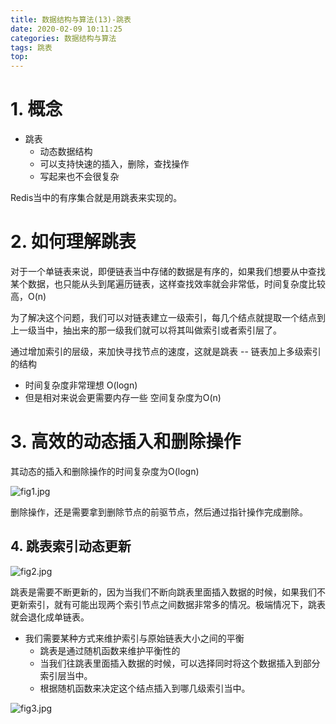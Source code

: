```yaml
---
title: 数据结构与算法(13)-跳表
date: 2020-02-09 10:11:25
categories: 数据结构与算法
tags: 跳表
top:
---
```

# 1. 概念
+ 跳表
    + 动态数据结构
    + 可以支持快速的插入，删除，查找操作
    + 写起来也不会很复杂

Redis当中的有序集合就是用跳表来实现的。

# 2. 如何理解跳表

对于一个单链表来说，即便链表当中存储的数据是有序的，如果我们想要从中查找某个数据，也只能从头到尾遍历链表，这样查找效率就会非常低，时间复杂度比较高，O(n)

为了解决这个问题，我们可以对链表建立一级索引，每几个结点就提取一个结点到上一级当中，抽出来的那一级我们就可以将其叫做索引或者索引层了。

通过增加索引的层级，来加快寻找节点的速度，这就是跳表 -- 链表加上多级索引的结构


+ 时间复杂度非常理想 O(logn)
+ 但是相对来说会更需要内存一些  空间复杂度为O(n)


# 3. 高效的动态插入和删除操作

其动态的插入和删除操作的时间复杂度为O(logn)

![fig1.jpg](https://i.loli.net/2020/02/10/f4vdSyzCEs2KWFY.jpg)

删除操作，还是需要拿到删除节点的前驱节点，然后通过指针操作完成删除。

## 4. 跳表索引动态更新

![fig2.jpg](https://i.loli.net/2020/02/10/J5QxpXFgAeTCa2j.jpg)

跳表是需要不断更新的，因为当我们不断向跳表里面插入数据的时候，如果我们不更新索引，就有可能出现两个索引节点之间数据非常多的情况。极端情况下，跳表就会退化成单链表。

+ 我们需要某种方式来维护索引与原始链表大小之间的平衡
    + 跳表是通过随机函数来维护平衡性的
    + 当我们往跳表里面插入数据的时候，可以选择同时将这个数据插入到部分索引层当中。
    + 根据随机函数来决定这个结点插入到哪几级索引当中。

![fig3.jpg](https://i.loli.net/2020/02/10/64FQnKPZ8uWlTCb.jpg)